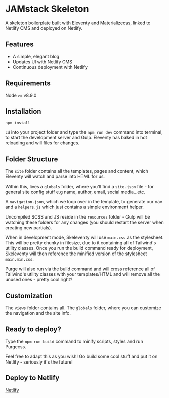 # JAMstack Skeleton

A skeleton boilerplate built with Eleventy and Materializecss, linked to Netlify CMS and deployed on Netlify.

## Features

- A simple, elegant blog
- Updates UI with Netlify CMS
- Continuous deployment with Netlify

## Requirements

Node `>=` v8.9.0

## Installation

```
npm install
```

`cd` into your project folder and type the `npm run dev` command into terminal, to start the development server and Gulp. Eleventy has baked in hot reloading and will files for changes.

## Folder Structure

The `site` folder contains all the templates, pages and content, which Eleventy will watch and parse into HTML for us.

Within this, lives a `globals` folder, where you'll find a `site.json` file - for general site config stuff e.g name, author, email, social media...etc.

A `navigation.json`, which we loop over in the template, to generate our nav and a `helpers.js` which just contains a simple environment helper.

Uncompiled SCSS and JS reside in the `resources` folder - Gulp will be watching these folders for any changes (you should restart the server when creating new partials).

When in development mode, Skeleventy will use `main.css` as the stylesheet. This will be pretty chunky in filesize, due to it containing all of Tailwind's utility classes. Once you run the build command ready for deployment, Skeleventy will then reference the minified version of the stylesheet `main.min.css`.

Purge will also run via the build command and will cross reference all of Tailwind's utility classes with your templates/HTML and will remove all the unused ones - pretty cool right?

## Customization

The `views` folder contains all.
The `globals` folder, where you can customize the navigation and the site info.

## Ready to deploy?

Type the `npm run build` command to minify scripts, styles and run Purgecss.

Feel free to adapt this as you wish! Go build some cool stuff and put it on Netlify - seriously it's the future!

## Deploy to Netlify

[Netlify](https://www.netlify.com/)
